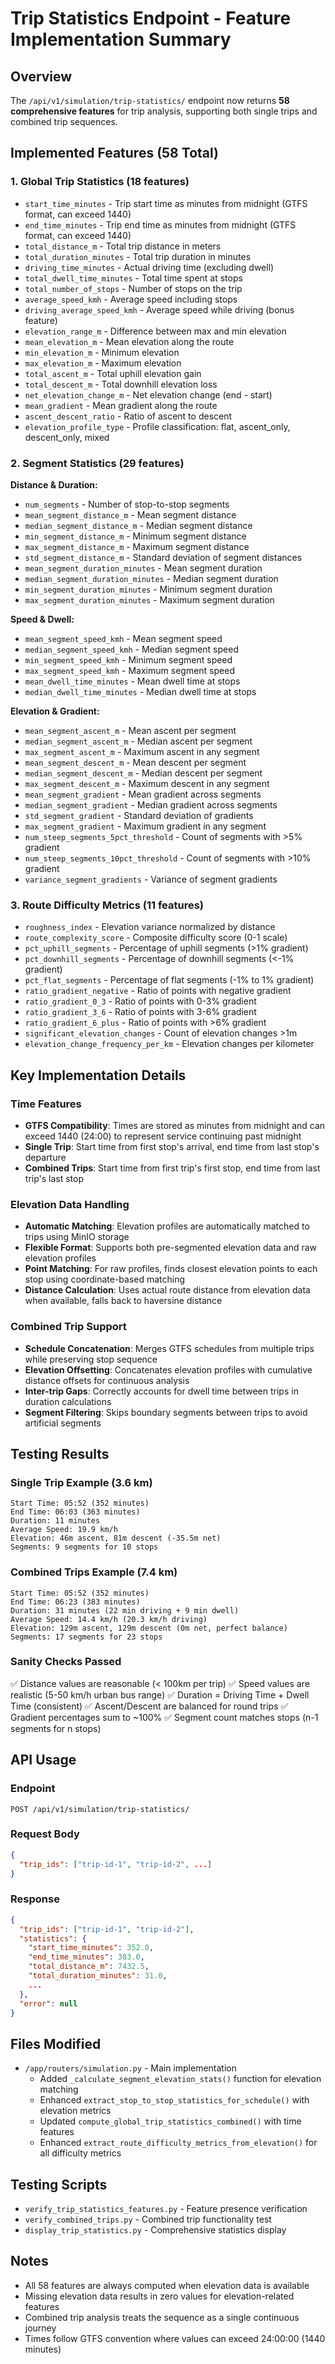 # Trip Statistics Endpoint - Feature Implementation Summary

## Overview
The `/api/v1/simulation/trip-statistics/` endpoint now returns **58 comprehensive features** for trip analysis, supporting both single trips and combined trip sequences.

## Implemented Features (58 Total)

### 1. Global Trip Statistics (18 features)
- `start_time_minutes` - Trip start time as minutes from midnight (GTFS format, can exceed 1440)
- `end_time_minutes` - Trip end time as minutes from midnight (GTFS format, can exceed 1440)
- `total_distance_m` - Total trip distance in meters
- `total_duration_minutes` - Total trip duration in minutes
- `driving_time_minutes` - Actual driving time (excluding dwell)
- `total_dwell_time_minutes` - Total time spent at stops
- `total_number_of_stops` - Number of stops on the trip
- `average_speed_kmh` - Average speed including stops
- `driving_average_speed_kmh` - Average speed while driving (bonus feature)
- `elevation_range_m` - Difference between max and min elevation
- `mean_elevation_m` - Mean elevation along the route
- `min_elevation_m` - Minimum elevation
- `max_elevation_m` - Maximum elevation
- `total_ascent_m` - Total uphill elevation gain
- `total_descent_m` - Total downhill elevation loss
- `net_elevation_change_m` - Net elevation change (end - start)
- `mean_gradient` - Mean gradient along the route
- `ascent_descent_ratio` - Ratio of ascent to descent
- `elevation_profile_type` - Profile classification: flat, ascent_only, descent_only, mixed

### 2. Segment Statistics (29 features)
**Distance & Duration:**
- `num_segments` - Number of stop-to-stop segments
- `mean_segment_distance_m` - Mean segment distance
- `median_segment_distance_m` - Median segment distance
- `min_segment_distance_m` - Minimum segment distance
- `max_segment_distance_m` - Maximum segment distance
- `std_segment_distance_m` - Standard deviation of segment distances
- `mean_segment_duration_minutes` - Mean segment duration
- `median_segment_duration_minutes` - Median segment duration
- `min_segment_duration_minutes` - Minimum segment duration
- `max_segment_duration_minutes` - Maximum segment duration

**Speed & Dwell:**
- `mean_segment_speed_kmh` - Mean segment speed
- `median_segment_speed_kmh` - Median segment speed
- `min_segment_speed_kmh` - Minimum segment speed
- `max_segment_speed_kmh` - Maximum segment speed
- `mean_dwell_time_minutes` - Mean dwell time at stops
- `median_dwell_time_minutes` - Median dwell time at stops

**Elevation & Gradient:**
- `mean_segment_ascent_m` - Mean ascent per segment
- `median_segment_ascent_m` - Median ascent per segment
- `max_segment_ascent_m` - Maximum ascent in any segment
- `mean_segment_descent_m` - Mean descent per segment
- `median_segment_descent_m` - Median descent per segment
- `max_segment_descent_m` - Maximum descent in any segment
- `mean_segment_gradient` - Mean gradient across segments
- `median_segment_gradient` - Median gradient across segments
- `std_segment_gradient` - Standard deviation of gradients
- `max_segment_gradient` - Maximum gradient in any segment
- `num_steep_segments_5pct_threshold` - Count of segments with >5% gradient
- `num_steep_segments_10pct_threshold` - Count of segments with >10% gradient
- `variance_segment_gradients` - Variance of segment gradients

### 3. Route Difficulty Metrics (11 features)
- `roughness_index` - Elevation variance normalized by distance
- `route_complexity_score` - Composite difficulty score (0-1 scale)
- `pct_uphill_segments` - Percentage of uphill segments (>1% gradient)
- `pct_downhill_segments` - Percentage of downhill segments (<-1% gradient)
- `pct_flat_segments` - Percentage of flat segments (-1% to 1% gradient)
- `ratio_gradient_negative` - Ratio of points with negative gradient
- `ratio_gradient_0_3` - Ratio of points with 0-3% gradient
- `ratio_gradient_3_6` - Ratio of points with 3-6% gradient
- `ratio_gradient_6_plus` - Ratio of points with >6% gradient
- `significant_elevation_changes` - Count of elevation changes >1m
- `elevation_change_frequency_per_km` - Elevation changes per kilometer

## Key Implementation Details

### Time Features
- **GTFS Compatibility**: Times are stored as minutes from midnight and can exceed 1440 (24:00) to represent service continuing past midnight
- **Single Trip**: Start time from first stop's arrival, end time from last stop's departure
- **Combined Trips**: Start time from first trip's first stop, end time from last trip's last stop

### Elevation Data Handling
- **Automatic Matching**: Elevation profiles are automatically matched to trips using MinIO storage
- **Flexible Format**: Supports both pre-segmented elevation data and raw elevation profiles
- **Point Matching**: For raw profiles, finds closest elevation points to each stop using coordinate-based matching
- **Distance Calculation**: Uses actual route distance from elevation data when available, falls back to haversine distance

### Combined Trip Support
- **Schedule Concatenation**: Merges GTFS schedules from multiple trips while preserving stop sequence
- **Elevation Offsetting**: Concatenates elevation profiles with cumulative distance offsets for continuous analysis
- **Inter-trip Gaps**: Correctly accounts for dwell time between trips in duration calculations
- **Segment Filtering**: Skips boundary segments between trips to avoid artificial segments

## Testing Results

### Single Trip Example (3.6 km)
```
Start Time: 05:52 (352 minutes)
End Time: 06:03 (363 minutes)
Duration: 11 minutes
Average Speed: 19.9 km/h
Elevation: 46m ascent, 81m descent (-35.5m net)
Segments: 9 segments for 10 stops
```

### Combined Trips Example (7.4 km)
```
Start Time: 05:52 (352 minutes)
End Time: 06:23 (383 minutes)
Duration: 31 minutes (22 min driving + 9 min dwell)
Average Speed: 14.4 km/h (20.3 km/h driving)
Elevation: 129m ascent, 129m descent (0m net, perfect balance)
Segments: 17 segments for 23 stops
```

### Sanity Checks Passed
✅ Distance values are reasonable (< 100km per trip)
✅ Speed values are realistic (5-50 km/h urban bus range)
✅ Duration = Driving Time + Dwell Time (consistent)
✅ Ascent/Descent are balanced for round trips
✅ Gradient percentages sum to ~100%
✅ Segment count matches stops (n-1 segments for n stops)

## API Usage

### Endpoint
```
POST /api/v1/simulation/trip-statistics/
```

### Request Body
```json
{
  "trip_ids": ["trip-id-1", "trip-id-2", ...]
}
```

### Response
```json
{
  "trip_ids": ["trip-id-1", "trip-id-2"],
  "statistics": {
    "start_time_minutes": 352.0,
    "end_time_minutes": 383.0,
    "total_distance_m": 7432.5,
    "total_duration_minutes": 31.0,
    ...
  },
  "error": null
}
```

## Files Modified
- `/app/routers/simulation.py` - Main implementation
  - Added `_calculate_segment_elevation_stats()` function for elevation matching
  - Enhanced `extract_stop_to_stop_statistics_for_schedule()` with elevation metrics
  - Updated `compute_global_trip_statistics_combined()` with time features
  - Enhanced `extract_route_difficulty_metrics_from_elevation()` for all difficulty metrics

## Testing Scripts
- `verify_trip_statistics_features.py` - Feature presence verification
- `verify_combined_trips.py` - Combined trip functionality test
- `display_trip_statistics.py` - Comprehensive statistics display

## Notes
- All 58 features are always computed when elevation data is available
- Missing elevation data results in zero values for elevation-related features
- Combined trip analysis treats the sequence as a single continuous journey
- Times follow GTFS convention where values can exceed 24:00:00 (1440 minutes)


